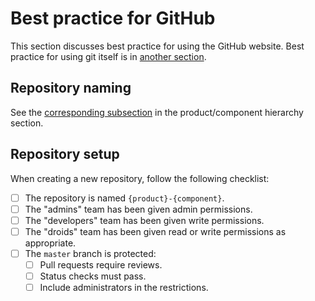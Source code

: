 # Best practice for GitHub

This section discusses best practice for using the GitHub website. Best practice
for using git itself is in [another section](bestpractice/git).

## Repository naming

See the [corresponding subsection](bestpractice/hierarchy.md#repository-naming) in
the product/component hierarchy section.

## Repository setup

When creating a new repository, follow the following checklist:

* [ ] The repository is named ``{product}-{component}``.
* [ ] The "admins" team has been given admin permissions.
* [ ] The "developers" team has been given write permissions.
* [ ] The "droids" team has been given read or write permissions as appropriate.
* [ ] The ``master`` branch is protected:
  * [ ] Pull requests require reviews.
  * [ ] Status checks must pass.
  * [ ] Include administrators in the restrictions.
